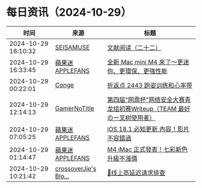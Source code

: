 ﻿# 每日资讯（2024-10-29）

|时间|来源|标题|
|---|---|---|
|2024-10-29 16:10:32|[SEISAMUSE](https://www.seis-jun.xyz/atom.xml)|[文献阅读（二十二）](http://www.seis-jun.xyz/paper-reading-22)|
|2024-10-29 16:33:45|[蘋果迷 APPLEFANS](https://applefans.today/feed/)|[全新 Mac mini M4 來了～更迷你、更環保、更強性能](https://applefans.today/2024-10-m4-mac-mini-launch/)|
|2024-10-29 00:22:01|[Conge](https://conge.github.io/feed.xml)|[折返点 2443 跑姿训练和心率带](https://conge.livingwithfcs.org/2024/10/29/ReturnPoint-drills_and_strap/)|
|2024-10-29 12:14:13|[GamerNoTitle](https://bili33.top/atom.xml)|[第四届“网鼎杯”网络安全大赛青龙组初赛Writeup（TEAM 最好の一叉树使用者）](https://bili33.top/posts/CTF-Wangding2024-Qinglong-Preliminary-round-Writeup/)|
|2024-10-29 07:05:25|[蘋果迷 APPLEFANS](https://applefans.today/feed/)|[iOS 18.1 必知更新 內容！影片不容錯過](https://applefans.today/video-ios-18-1/)|
|2024-10-29 01:14:47|[蘋果迷 APPLEFANS](https://applefans.today/feed/)|[M4 iMac 正式發表！七彩新色 升級不漲價](https://applefans.today/2024-10-m4-chip-imac-launch/)|
|2024-10-29 10:21:42|[crossoverJie's Blo...](https://crossoverjie.top/atom.xml)|[💢线上高延迟请求排查](http://crossoverjie.top/2024/10/29/ob/%F0%9F%92%A2%E7%BA%BF%E4%B8%8A%E9%AB%98%E5%BB%B6%E8%BF%9F%E8%AF%B7%E6%B1%82%E6%8E%92%E6%9F%A5/)|
